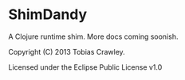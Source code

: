 # ShimDandy

A Clojure runtime shim. More docs coming soonish.

Copyright (C) 2013 Tobias Crawley.

Licensed under the Eclipse Public License v1.0

